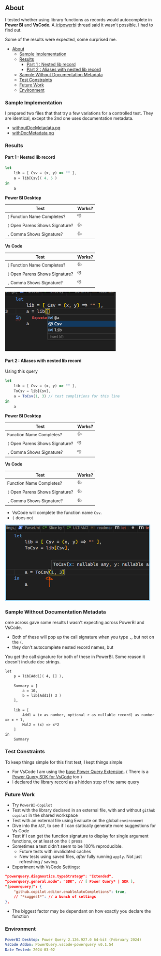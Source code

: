 ## About

I tested whether using library functions as records would autocomplete in **Power BI** and **VsCode**. A [/r/powerbi](https://www.reddit.com/r/PowerBI/comments/1b43ces/comment/kszlqqr/?utm_source=share&utm_medium=web2x&context=3) thread said it wasn't possible. I had to find out.

Some of the results were expected, some surprised me. 

- [About](#about)
  - [Sample Implementation](#sample-implementation)
  - [Results](#results)
    - [Part 1 : Nested lib record](#part-1--nested-lib-record)
    - [Part 2 : Aliases with nested lib record](#part-2--aliases-with-nested-lib-record)
  - [Sample Without Documentation Metadata](#sample-without-documentation-metadata)
  - [Test Constraints](#test-constraints)
  - [Future Work](#future-work)
  - [Environment](#environment)

### Sample Implementation 

I prepared two files that that try a few variations for a controlled test. They are identical, except the 2nd one uses documentation metadata.

- [withoutDocMetadata.pq](./Test-Nested-LibFunctions-For-Completion.pq)
- [withDocMetadata.pq](./Test-Nested-LibFunctions-For-Completion-withDocstringsMetadata.pq)

### Results

#### Part 1 : Nested lib record

```ts
let 
    lib = [ Csv = (x, y) => "" ],
    a = lib[Csv]( 4, 5 )
in 
    a
```

**Power BI Desktop**

| Test                             | Works? |
| -------------------------------- | ------ |
| `[` Function Name Completes?     | 👎      |
| `(` Open Parens Shows Signature? | 👍      |
| `,` Comma Shows Signature?       | 👍      |

**Vs Code**

| Test                             | Works? |
| -------------------------------- | ------ |
| `[` Function Name Completes?     | 👍      |
| `(` Open Parens Shows Signature? | 👎      |
| `,` Comma Shows Signature?       | 👎      |

![First Csv Works](./img/completion1.png)

#### Part 2 : Aliases with nested lib record

Using this query

```ts
let
    lib = [ Csv = (x, y) => "" ],
    ToCsv = lib[Csv],
    a = ToCsv(1, 3) // test complitions for this line
in 
    a
```

**Power BI Desktop**

| Test                             | Works? |
| -------------------------------- | ------ |
| Function Name Completes?         | 👍      |
| `(` Open Parens Shows Signature? | 👎      |
| `,` Comma Shows Signature?       | 👎      |

**Vs Code**

| Test                             | Works? |
| -------------------------------- | ------ |
| Function Name Completes?         | 👍      |
| `(` Open Parens Shows Signature? | 👍      |
| `,` Comma Shows Signature?       | 👍      |

- VsCode will complete the function name `Csv`.
- `(` does not


![Csv Alias Works](./img/completion2.png)

### Sample Without Documentation Metadata


ome  across gave some results I wasn't expecting across PowerBI and VsCode.

- Both of these will pop up the call signature when you type `,`, but not on the `(`. 
- they don't autocomplete nested record names, but

You get the call signature for both of these in PowerBI. Some reason it doesn't include doc strings. 


    let 
        p = lib[Add1]( 4, [] ),

        Summary = [            
            a = 10,
            b = lib[Add1]( 3 )
        ],         

        lib = [        
            Add1 = (x as number, optional r as nullable record) as number => x + 1,
            Mul2 = (x) => x*2
        ]
    in 
        Summary



### Test Constraints 

To keep things simple for this first test, I kept things simple

- For VsCode I am using the [base Power Query Extension](https://marketplace.visualstudio.com/items?itemName=PowerQuery.vscode-powerquery). ( There is a [Power Query SDK for VsCode](https://marketplace.visualstudio.com/items?itemName=PowerQuery.vscode-powerquery-sdk) too )
- I declared the library record as a hidden step of the same query
 
### Future Work

- Try `PowerBI-Copilot`
- Test with the library declared in an external file, with and without `github copilot` in the shared workspace
- Test with an external file using Evaluate on the global `environment`
- Dive into the `AST`, to see if I can statically generate more suggestions for Vs Code
- Test if I can get the function signature to display for single argument functions, or at least on the `(` press
- Sometimes a test didn't seem to be 100% reproducible. 
  - Future tests with invalidated caches
  - New tests using saved files, *after* fully running `apply`. Not just refreshing / saving.
- Experiment with VsCode Settings:

```json
"powerquery.diagnostics.typeStrategy": "Extended",
"powerquery.general.mode": "SDK", // [ Power Query* | SDK ],
"[powerquery]": {
    "github.copilot.editor.enableAutoCompletions": true,
    // "*suggest*": // a bunch of settings
},
```

- The biggest factor may be dependant on how exactly you declare the function


### Environment

```yml
PowerBI Desktop: Power Query 2.126.927.0 64-bit (February 2024)
VsCode Addon: PowerQuery.vscode-powerquery v0.1.54
Date Tested: 2024-03-02
```